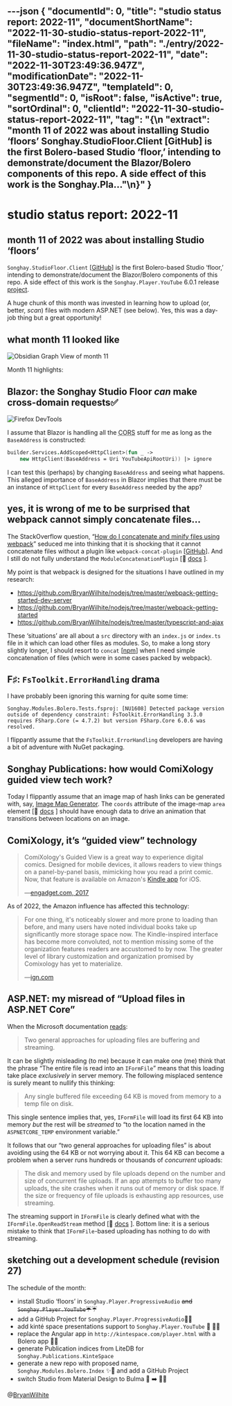 ---json
{
  "documentId": 0,
  "title": "studio status report: 2022-11",
  "documentShortName": "2022-11-30-studio-status-report-2022-11",
  "fileName": "index.html",
  "path": "./entry/2022-11-30-studio-status-report-2022-11",
  "date": "2022-11-30T23:49:36.947Z",
  "modificationDate": "2022-11-30T23:49:36.947Z",
  "templateId": 0,
  "segmentId": 0,
  "isRoot": false,
  "isActive": true,
  "sortOrdinal": 0,
  "clientId": "2022-11-30-studio-status-report-2022-11",
  "tag": "{\n  \"extract\": \"month 11 of 2022 was about installing Studio ‘floors’ Songhay.StudioFloor.Client [GitHub] is the first Bolero-based Studio ‘floor,’ intending to demonstrate/document the Blazor/Bolero components of this repo. A side effect of this work is the  Songhay.Pla…\"\n}"
}
---

# studio status report: 2022-11

## month 11 of 2022 was about installing Studio ‘floors’

`Songhay.StudioFloor.Client` [[GitHub](https://github.com/BryanWilhite/Songhay.Player.YouTube/tree/main/Songhay.StudioFloor.Client)] is the first Bolero-based Studio ‘floor,’ intending to demonstrate/document the Blazor/Bolero components of this repo. A side effect of this work is the  `Songhay.Player.YouTube` 6.0.1 release [project](https://github.com/users/BryanWilhite/projects/8).

A huge chunk of this month was invested in learning how to upload (or, better, _scan_) files with modern ASP.NET (see below). Yes, this was a day-job thing but a great opportunity!

## what month 11 looked like

![Obsidian Graph View of month 11](../presentation/image/day-path-2022-11-30-17-18-34.png)

Month 11 highlights:

## Blazor: the Songhay Studio Floor _can_ make cross-domain requests✅

![Firefox DevTools](../presentation/image/day-path-2022-11-30-17-35-44.png)

I assume that Blazor is handling all the <acronym title="# Cross-Origin Resource Sharing">CORS</acronym> stuff for me as long as the `BaseAddress` is constructed:

```fsharp
builder.Services.AddScoped<HttpClient>(fun _ ->  
    new HttpClient(BaseAddress = Uri YouTubeApiRootUri)) |> ignore
```

I can test this (perhaps) by changing `BaseAddress` and seeing what happens. This alleged importance of `BaseAddress` in Blazor implies that there must be an instance of `HttpClient` for every `BaseAddress` needed by the app?

## yes, it is wrong of me to be surprised that webpack cannot simply concatenate files…

The StackOverflow question, “[How do I concatenate and minify files using webpack](https://stackoverflow.com/questions/35471538/how-do-i-concatenate-and-minify-files-using-webpack)” seduced me into thinking that it is shocking that it cannot concatenate files without a plugin like `webpack-concat-plugin` \[[GitHub](https://github.com/hxlniada/webpack-concat-plugin)\]. And I still do not fully understand the `ModuleConcatenationPlugin` \[📖 [docs](https://webpack.js.org/plugins/module-concatenation-plugin/#debugging-optimization-bailouts) \].

My point is that webpack is designed for the situations I have outlined in my research:

- <https://github.com/BryanWilhite/nodejs/tree/master/webpack-getting-started-dev-server>
- <https://github.com/BryanWilhite/nodejs/tree/master/webpack-getting-started>
- <https://github.com/BryanWilhite/nodejs/tree/master/typescript-and-ajax>

These ‘situations’ are all about a `src` directory with an `index.js` or `index.ts` file in it which can load other files as modules. So, to make a long story  slightly longer, I should resort to `concat` \[[npm](https://www.npmjs.com/package/concat)\] when I need simple concatenation of files (which were in some cases packed by webpack).

## F♯: `FsToolkit.ErrorHandling` drama

I have probably been ignoring this warning for quite some time:

```console
Songhay.Modules.Bolero.Tests.fsproj: [NU1608] Detected package version outside of dependency constraint: FsToolkit.ErrorHandling 3.3.0 requires FSharp.Core (= 4.7.2) but version FSharp.Core 6.0.6 was resolved.
```

I flippantly assume that the `FsToolkit.ErrorHandling` developers are having a bit of adventure with NuGet packaging.

## Songhay Publications: how would ComiXology guided view tech work?

Today I flippantly assume that an image map of hash links can be generated with, say, [Image Map Generator](https://www.image-map.net/). The `coords` attribute of the image-map `area` element \[📖 [docs](https://developer.mozilla.org/en-US/docs/Web/HTML/Element/area) \] should have enough data to drive an animation that transitions between locations on an image.

## ComiXology, it’s “guided view” technology

>ComiXology's Guided View is a great way to experience digital comics. Designed for mobile devices, it allows readers to view things on a panel-by-panel basis, mimicking how you read a print comic. Now, that feature is available on Amazon's [Kindle app](https://itunes.apple.com/app/kindle-read-ebooks-magazines-textbooks/id302584613?mt=8) for iOS.
>
>—[engadget.com, 2017](https://www.engadget.com/2017-03-20-comixology-guided-view-kindle-update.html)
>

As of 2022, the Amazon influence has affected this technology:

>For one thing, it's noticeably slower and more prone to loading than before, and many users have noted individual books take up significantly more storage space now. The Kindle-inspired interface has become more convoluted, not to mention missing some of the organization features readers are accustomed to by now. The greater level of library customization and organization promised by Comixology has yet to materialize.
>
>—[ign.com](https://www.ign.com/articles/comixology-update-controversy-amazon-digital-comics)
>

## ASP.NET: my misread of “Upload files in ASP.NET Core”

When the Microsoft documentation [reads](https://learn.microsoft.com/en-us/aspnet/core/mvc/models/file-uploads?view=aspnetcore-6.0#file-upload-scenarios):

>Two general approaches for uploading files are buffering and streaming.
>

It can be slightly misleading (to me) because it can make one (me) think that the phrase “The entire file is read into an `IFormFile`” means that this loading take place _exclusively_ in server memory. The following misplaced sentence is surely meant to nullify this thinking:

>Any single buffered file exceeding 64 KB is moved from memory to a temp file on disk.
>

This single sentence implies that, yes, `IFormFile` will load its first 64 KB into memory _but_ the rest will be _streamed_ to “to the location named in the `ASPNETCORE_TEMP` environment variable.”

It follows that our “two general approaches for uploading files” is about avoiding using the 64 KB or not worrying about it. This 64 KB can become a problem when a server runs hundreds or thousands of _concurrent_ uploads:

>The disk and memory used by file uploads depend on the number and size of concurrent file uploads. If an app attempts to buffer too many uploads, the site crashes when it runs out of memory or disk space. If the size or frequency of file uploads is exhausting app resources, use streaming.
>

The streaming support in `IFormFile` is clearly defined what with the `IFormFile.OpenReadStream` method \[📖 [docs](https://learn.microsoft.com/en-us/dotnet/api/microsoft.aspnetcore.http.iformfile.openreadstream?view=aspnetcore-6.0#microsoft-aspnetcore-http-iformfile-openreadstream) \]. Bottom line: it is a serious mistake to think that `IFormFile`-based uploading has nothing to do with streaming.

## sketching out a development schedule (revision 27)

The schedule of the month:

- install Studio ‘floors’ in `Songhay.Player.ProgressiveAudio` ~~and `Songhay.Player.YouTube`☔~~☔
- add a GitHub Project for `Songhay.Player.ProgressiveAudio`🐝✨
- add kinté space presentations support to `Songhay.Player.YouTube` 🔨 🚜✨
- replace the Angular app in `http://kintespace.com/player.html` with a Bolero app 🚜🔥
- generate Publication indices from LiteDB for `Songhay.Publications.KinteSpace`
- generate a new repo with proposed name, `Songhay.Modules.Bolero.Index` ✨🚧 and add a GitHub Project
- switch Studio from Material Design to Bulma 💄 ➡️ 💄✨

@[BryanWilhite](https://twitter.com/BryanWilhite)
